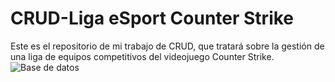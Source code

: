 # CRUD-Liga eSport Counter Strike
Este es el repositorio de mi trabajo de CRUD, que tratará sobre la gestión de una liga de equipos competitivos del videojuego Counter Strike.
![Base de datos](https://user-images.githubusercontent.com/91873618/154993460-3776b08c-f0ce-43a9-a8eb-ae5cc5631744.png)
